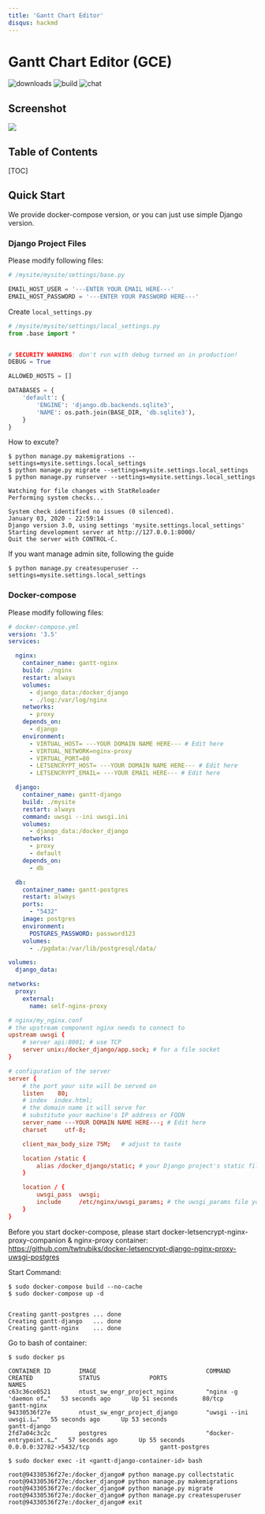 ```yaml
---
title: 'Gantt Chart Editor'
disqus: hackmd
---
```


Gantt Chart Editor (GCE)
===
![downloads](https://img.shields.io/github/downloads/atom/atom/total.svg) ![build](https://img.shields.io/appveyor/ci/:user/:repo.svg) ![chat](https://img.shields.io/discord/:serverId.svg)

## Screenshot
![](https://i.imgur.com/jnAeU0b.png)

## Table of Contents

[TOC]

## Quick Start

We provide docker-compose version, or you can just use simple Django version.

### Django Project Files

Please modify following files:
```python
# /mysite/mysite/settings/base.py

EMAIL_HOST_USER = '---ENTER YOUR EMAIL HERE---'
EMAIL_HOST_PASSWORD = '---ENTER YOUR PASSWORD HERE---'
```
Create `local_settings.py`
```python
# /mysite/mysite/settings/local_settings.py
from .base import *


# SECURITY WARNING: don't run with debug turned on in production!
DEBUG = True

ALLOWED_HOSTS = []

DATABASES = {
    'default': {
        'ENGINE': 'django.db.backends.sqlite3',
        'NAME': os.path.join(BASE_DIR, 'db.sqlite3'),
    }
}
```
How to excute?
```
$ python manage.py makemigrations --settings=mysite.settings.local_settings
$ python manage.py migrate --settings=mysite.settings.local_settings
$ python manage.py runserver --settings=mysite.settings.local_settings

Watching for file changes with StatReloader
Performing system checks...

System check identified no issues (0 silenced).
January 03, 2020 - 22:59:14
Django version 3.0, using settings 'mysite.settings.local_settings'
Starting development server at http://127.0.0.1:8000/
Quit the server with CONTROL-C.
```
If you want manage admin site, following the guide

    $ python manage.py createsuperuser --settings=mysite.settings.local_settings
    
### Docker-compose

Please modify following files:
```yaml
# docker-compose.yml
version: '3.5'
services:

  nginx:
    container_name: gantt-nginx
    build: ./nginx
    restart: always
    volumes:
      - django_data:/docker_django
      - ./log:/var/log/nginx
    networks:
      - proxy
    depends_on:
      - django
    environment:
      - VIRTUAL_HOST= ---YOUR DOMAIN NAME HERE--- # Edit here
      - VIRTUAL_NETWORK=nginx-proxy
      - VIRTUAL_PORT=80
      - LETSENCRYPT_HOST= ---YOUR DOMAIN NAME HERE--- # Edit here
      - LETSENCRYPT_EMAIL= ---YOUR EMAIL HERE--- # Edit here

  django:
    container_name: gantt-django
    build: ./mysite
    restart: always
    command: uwsgi --ini uwsgi.ini
    volumes:
      - django_data:/docker_django
    networks:
      - proxy
      - default
    depends_on:
      - db

  db:
    container_name: gantt-postgres
    restart: always
    ports:
      - "5432"
    image: postgres
    environment:
      POSTGRES_PASSWORD: password123
    volumes:
      - ./pgdata:/var/lib/postgresql/data/

volumes:
  django_data:

networks:
  proxy:
    external:
      name: self-nginx-proxy
```

```conf
# nginx/my_nginx.conf
# the upstream component nginx needs to connect to
upstream uwsgi {
    # server api:8001; # use TCP
    server unix:/docker_django/app.sock; # for a file socket
}

# configuration of the server
server {
    # the port your site will be served on
    listen    80;
    # index  index.html;
    # the domain name it will serve for
    # substitute your machine's IP address or FQDN
    server_name ---YOUR DOMAIN NAME HERE---; # Edit here
    charset     utf-8;

    client_max_body_size 75M;   # adjust to taste

    location /static {
        alias /docker_django/static; # your Django project's static files - amend as required
    }

    location / {
        uwsgi_pass  uwsgi;
        include     /etc/nginx/uwsgi_params; # the uwsgi_params file you installed
    }
}
```
Before you start docker-compose, please start docker-letsencrypt-nginx-proxy-companion & nginx-proxy container:
https://github.com/twtrubiks/docker-letsencrypt-django-nginx-proxy-uwsgi-postgres

Start Command:
```
$ sudo docker-compose build --no-cache
$ sudo docker-compose up -d


Creating gantt-postgres ... done
Creating gantt-django   ... done
Creating gantt-nginx    ... done
```
Go to bash of container:
```
$ sudo docker ps

CONTAINER ID        IMAGE                               COMMAND                  CREATED             STATUS              PORTS                                      NAMES
c63c36ce0521        ntust_sw_engr_project_nginx         "nginx -g 'daemon of…"   53 seconds ago      Up 51 seconds       80/tcp                                     gantt-nginx
94330536f27e        ntust_sw_engr_project_django        "uwsgi --ini uwsgi.i…"   55 seconds ago      Up 53 seconds                                                  gantt-django
2fd7a04c3c2c        postgres                            "docker-entrypoint.s…"   57 seconds ago      Up 55 seconds       0.0.0.0:32782->5432/tcp                    gantt-postgres

$ sudo docker exec -it <gantt-django-container-id> bash

root@94330536f27e:/docker_django# python manage.py collectstatic
root@94330536f27e:/docker_django# python manage.py makemigrations
root@94330536f27e:/docker_django# python manage.py migrate
root@94330536f27e:/docker_django# python manage.py createsuperuser
root@94330536f27e:/docker_django# exit
```
